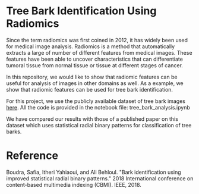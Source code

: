 # Tree Bark Identification Using Radiomics 
Since the term radiomics was first coined in 2012, it has widely been used for medical image analysis. Radiomics is a method that automatically extracts a large of number of different features from medical images. These features have been able to uncover characteristics that can differentiate tumoral tissue from normal tissue or tissue at different stages of cancer.

In this repository, we would like to show that radiomic features can be useful for analysis of images in other domains as well. As a example, we show that radiomic features can be used for tree bark identification. 

For this project, we use the publicly available dataset of tree bark images [here](https://www.vicos.si/resources/trunk12/). All the code is provided in the notebook file: tree_bark_analysis.ipynb

We have compared our results with those of a published paper on this dataset which uses statistical radial binary patterns for classification of tree barks. 
# Reference 

Boudra, Safia, Itheri Yahiaoui, and Ali Behloul. "Bark identification using improved statistical radial binary patterns." 2018 International conference on content-based multimedia indexing (CBMI). IEEE, 2018.